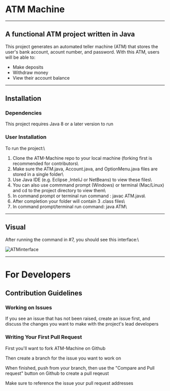# ATM Machine

---
## A functional ATM project written in Java

This project generates an automated teller machine (ATM) that stores the user's bank account, acount number, and password. With this ATM, users will be able to:
* Make deposits
* Withdraw money
* View their account balance 

---
## Installation

### Dependencies

This project requires Java 8 or a later version to run

### User Installation

To run the project:\
1. Clone the ATM-Machine repo to your local machine (forking first is recommended for contributors\
2. Make sure the ATM.java, Account.java, and OptionMenu.java files are stored in a single folder\
3. Use Java IDE (e.g. Eclipse ,InteliJ or NetBeans) to view these files\
4. You can also use commmand prompt (Windows) or terminal (Mac/Linux) and cd to the project directory to view them\
5. In command prompt or terminal run command : javac ATM.java\
6. After completion your folder will contain 3 .class files\
7. In command prompt/terminal run command: java ATM\

---
## Visual
After running the command in #7, you should see this interface:\

![ATMinterface](https://user-images.githubusercontent.com/77065772/218245894-caabfd9b-3fa4-4833-81ba-07a2eadaf648.PNG)

---
# For Developers

## Contribution Guidelines

### Working on Issues

If you see an issue that has not been raised, create an issue first, and discuss the changes you want to make with the project's lead developers

### Writing Your First Pull Request

First you'll want to fork ATM-Machine on Github

Then create a branch for the issue you want to work on

When finished, push from your branch, then use the "Compare and Pull request" button on Github to create a pull reqeust

Make sure to reference the issue your pull request addresses


